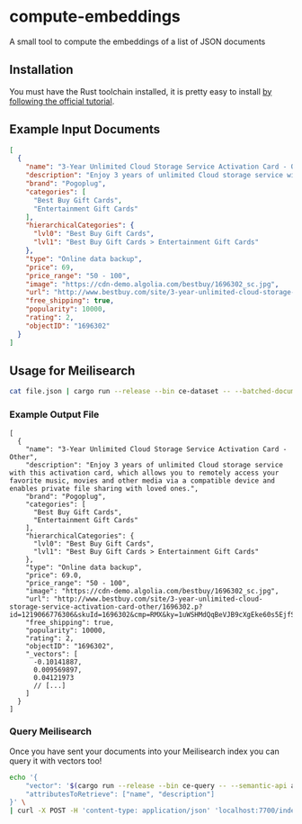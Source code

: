 # compute-embeddings
A small tool to compute the embeddings of a list of JSON documents

## Installation

You must have the Rust toolchain installed, it is pretty easy to install [by following the official tutorial](https://www.rust-lang.org/tools/install).

## Example Input Documents

```json
[
  {
    "name": "3-Year Unlimited Cloud Storage Service Activation Card - Other",
    "description": "Enjoy 3 years of unlimited Cloud storage service with this activation card, which allows you to remotely access your favorite music, movies and other media via a compatible device and enables private file sharing with loved ones.",
    "brand": "Pogoplug",
    "categories": [
      "Best Buy Gift Cards",
      "Entertainment Gift Cards"
    ],
    "hierarchicalCategories": {
      "lvl0": "Best Buy Gift Cards",
      "lvl1": "Best Buy Gift Cards > Entertainment Gift Cards"
    },
    "type": "Online data backup",
    "price": 69,
    "price_range": "50 - 100",
    "image": "https://cdn-demo.algolia.com/bestbuy/1696302_sc.jpg",
    "url": "http://www.bestbuy.com/site/3-year-unlimited-cloud-storage-service-activation-card-other/1696302.p?id=1219066776306&skuId=1696302&cmp=RMX&ky=1uWSHMdQqBeVJB9cXgEke60s5EjfS6M1W",
    "free_shipping": true,
    "popularity": 10000,
    "rating": 2,
    "objectID": "1696302"
  }
]
```

## Usage for Meilisearch

```bash
cat file.json | cargo run --release --bin ce-dataset -- --batched-documents 8 --semantic-api all-mini-lm-l6v2 --documents-style meilisearch name description brand categories _type object_id > file-with-embeddings.json
```

### Example Output File

```json5
[
  {
    "name": "3-Year Unlimited Cloud Storage Service Activation Card - Other",
    "description": "Enjoy 3 years of unlimited Cloud storage service with this activation card, which allows you to remotely access your favorite music, movies and other media via a compatible device and enables private file sharing with loved ones.",
    "brand": "Pogoplug",
    "categories": [
      "Best Buy Gift Cards",
      "Entertainment Gift Cards"
    ],
    "hierarchicalCategories": {
      "lvl0": "Best Buy Gift Cards",
      "lvl1": "Best Buy Gift Cards > Entertainment Gift Cards"
    },
    "type": "Online data backup",
    "price": 69.0,
    "price_range": "50 - 100",
    "image": "https://cdn-demo.algolia.com/bestbuy/1696302_sc.jpg",
    "url": "http://www.bestbuy.com/site/3-year-unlimited-cloud-storage-service-activation-card-other/1696302.p?id=1219066776306&skuId=1696302&cmp=RMX&ky=1uWSHMdQqBeVJB9cXgEke60s5EjfS6M1W",
    "free_shipping": true,
    "popularity": 10000,
    "rating": 2,
    "objectID": "1696302",
    "_vectors": [
      -0.10141887,
      0.009569897,
      0.04121973
      // [...]
    ]
  }
]
```

### Query Meilisearch

Once you have sent your documents into your Meilisearch index you can query it with vectors too!

```bash
echo '{
    "vector": '$(cargo run --release --bin ce-query -- --semantic-api all-mini-lm-l6v2 'toys r us')',
    "attributesToRetrieve": ["name", "description"]
}' \
| curl -X POST -H 'content-type: application/json' 'localhost:7700/indexes/movies/search' --data-binary @- | jq
```
